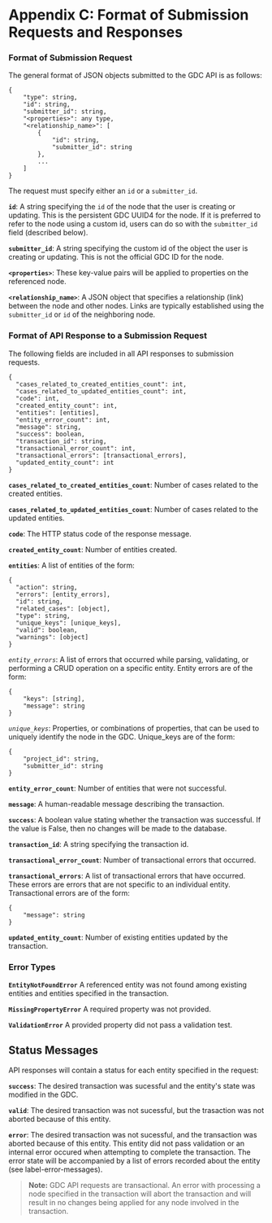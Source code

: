 # Appendix C: Format of Submission Requests and Responses

### Format of Submission Request

The general format of JSON objects submitted to the GDC API is as follows:

	{
	    "type": string,
	    "id": string,
	    "submitter_id": string,
	    "<properties>": any type,
	    "<relationship_name>": [
	        {
	            "id": string,
	            "submitter_id": string
	        },
	        ...
	    ]
	}

The request must specify either an `id` or a `submitter_id`.

**`id`**: A string specifying the `id` of the node that the user is creating or updating. This is the persistent GDC UUID4 for the node. If it is preferred to refer to the node using a custom id, users can do so with the `submitter_id` field (described below).

**`submitter_id`**: A string specifying the custom id of the object the user is creating or updating. This is not the official GDC ID for the node.

**`<properties>`**: These key-value pairs will be applied to properties on the referenced node.

**`<relationship_name>`**: A JSON object that specifies a relationship (link) between the node and other nodes. Links are typically established using the `submitter_id` or `id` of the neighboring node.

### Format of API Response to a Submission Request

The following fields are included in all API responses to submission requests.

	{
	  "cases_related_to_created_entities_count": int,
	  "cases_related_to_updated_entities_count": int,
	  "code": int,
	  "created_entity_count": int,
	  "entities": [entities],
	  "entity_error_count": int,
	  "message": string,
	  "success": boolean,
	  "transaction_id": string,
	  "transactional_error_count": int,
	  "transactional_errors": [transactional_errors],
	  "updated_entity_count": int
	}

**`cases_related_to_created_entities_count`**: Number of cases related to the created entities.

**`cases_related_to_updated_entities_count`**: Number of cases related to the updated entities.

**`code`**: The HTTP status code of the response message.

**`created_entity_count`**: Number of entities created.

**`entities`**: A list of entities of the form:

	{
	  "action": string,
	  "errors": [entity_errors],
	  "id": string,
	  "related_cases": [object],
	  "type": string,
	  "unique_keys": [unique_keys],
	  "valid": boolean,
	  "warnings": [object]
	}

*`entity_errors`*: A list of errors that occurred while parsing, validating, or performing a CRUD operation on a
specific entity. Entity errors are of the form:

	{
		"keys": [string],
		"message": string
	}


*`unique_keys`*: Properties, or combinations of properties, that can be used to uniquely identify the node in the GDC.  Unique_keys are of the form:


	{
		"project_id": string,
		"submitter_id": string
	}


**`entity_error_count`**: Number of entities that were not successful.

**`message`**: A human-readable message describing the transaction.

**`success`**: A boolean value stating whether the transaction was successful. If the value is False, then no changes will be made to the database.

**`transaction_id`**: A string specifying the transaction id.

**`transactional_error_count`**: Number of transactional errors that occurred.

**`transactional_errors`**: A list of transactional errors that have occurred. These errors are errors that are not specific to an individual entity. Transactional errors are of the form:

	{
		"message": string
	}

**`updated_entity_count`**: Number of existing entities updated by the transaction.


### Error Types

**`EntityNotFoundError`** A referenced entity was not found among existing entities and entities specified in the transaction.

**`MissingPropertyError`** A required property was not provided.

**`ValidationError`** A provided property did not pass a validation test.

## Status Messages

API responses will contain a status for each entity specified in the request:

**`success`**: The desired transaction was sucessful and the entity's state was modified in the GDC.

**`valid`**: The desired transaction was not sucessful, but the trasaction was not aborted because of this entity.

**`error`**: The desired transaction was not sucessful, and the transaction was aborted because of this entity. This entity did not pass validation or an internal error occured when attempting to complete the transaction. The error state will be accompanied by a list of errors recorded about the entity (see label-error-messages).

>**Note:** GDC API requests are transactional. An error with processing a node specified in the transaction will abort the transaction and will result in no changes being applied for any node involved in the transaction.
